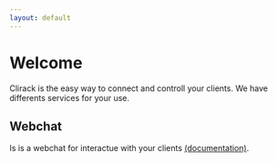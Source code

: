 ```yaml
---
layout: default
---
```


# Welcome

Clirack is the easy way to connect and controll your clients. We have differents services for your use.

## Webchat

Is is a webchat for interactue with your clients [(documentation)](./webchat.html).
